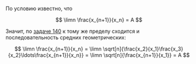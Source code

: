 По условию известно, что

$$ \limn \frac{x_{n+1}}{x_n} = A $$

Значит, по [задаче 140](/tasks/140) к тому же пределу сходится и последовательность средних геометрических:

$$ \limn \frac{x_{n+1}}{x_n} = \limn \sqrt[n]{\frac{x_2}{x_1}\frac{x_3}{x_2}\ldots\frac{x_{n+1}}{x_n}} = \limn \sqrt[n]{\frac{x_{n+1}}{x_1}} = A $$

$$  $$